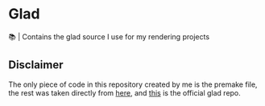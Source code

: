 # Glad
📚  | Contains the glad source I use for my rendering projects 

## Disclaimer 

The only piece of code in this repository created by me is the premake file, the rest was taken directly from [here](https://glad.dav1d.de/), and [this](https://github.com/Dav1dde/glad) is the official glad repo.
